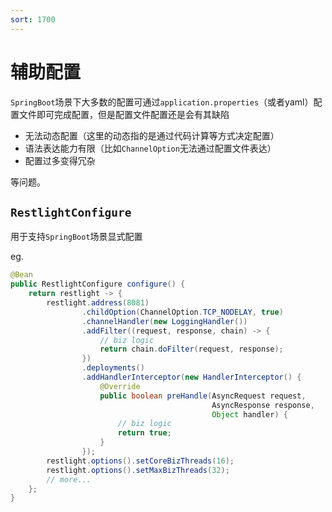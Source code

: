 ```yaml
---
sort: 1700
---
```


# 辅助配置

`SpringBoot`场景下大多数的配置可通过`application.properties`（或者yaml）配置文件即可完成配置，但是配置文件配置还是会有其缺陷

- 无法动态配置（这里的动态指的是通过代码计算等方式决定配置）
- 语法表达能力有限（比如`ChannelOption`无法通过配置文件表达）
- 配置过多变得冗杂

等问题。

## `RestlightConfigure`

用于支持`SpringBoot`场景显式配置

eg.

```java
@Bean
public RestlightConfigure configure() {
    return restlight -> {
        restlight.address(8081)
                .childOption(ChannelOption.TCP_NODELAY, true)
                .channelHandler(new LoggingHandler())
                .addFilter((request, response, chain) -> {
                    // biz logic
                    return chain.doFilter(request, response);
                })
                .deployments()
                .addHandlerInterceptor(new HandlerInterceptor() {
                    @Override
                    public boolean preHandle(AsyncRequest request,
                                             AsyncResponse response,
                                             Object handler) {
                        // biz logic
                        return true;
                    }
                });
        restlight.options().setCoreBizThreads(16);
        restlight.options().setMaxBizThreads(32);
        // more...
    };
}
```